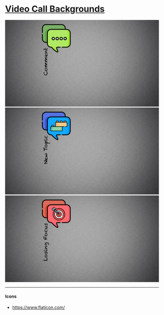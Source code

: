 # [Video Call Backgrounds](https://qoomon.github.io/cdn/video-call-backgrounds)

![comment](./meeting-icons-background-comment.png)
![new topic](./meeting-icons-background-new-topic.png)
![losing focus](./meeting-icons-background-losing-focus.png)

---
#### Icons
* https://www.flaticon.com/
